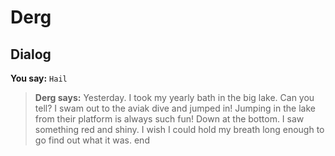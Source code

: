 # Derg
## Dialog

**You say:** `Hail`



>**Derg says:** Yesterday. I took my yearly bath in the big lake.  Can you tell?  I swam out to the aviak dive and jumped in!  Jumping in the lake from their platform is always such fun!  Down at the bottom. I saw something red and shiny.  I wish I could hold my breath long enough to go find out what it was.
end





